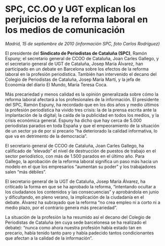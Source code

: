 # SPC, CC.OO y UGT explican los perjuicios de la reforma laboral en los medios de comunicación

*Madrid, 15 de septiembre de 2010 (información SPC, foto Carlos Rodríguez)*

El presidente del **Sindicato de Periodistas de Cataluña (SPC)**, Ramón Espuny; el secretario general de CCOO de Cataluña, Joan Carles Gallego, y el secretario general de UGT de Cataluña, Josep María Álvarez, han participado en un debate en Barcelona sobre los efectos de la reforma laboral en la profesión periodística. También han intervenido el decano del Colegio de Periodistas de Cataluña, Josep María Martí, y la jefa de Economía del diario El Mundo, María Teresa Coca.

Más precariedad y menos calidad es la opinión generalizada sobre cómo la reforma laboral afectará a los profesionales de la información. El presidente del SPC, Ramón Espuny, ha recordado que en los dos años y medio últimos la profesión periodística ha vivido tres crisis: la de la prensa escrita ante la implantación de la digital; la caída de la publicidad en todos los medios, y la crisis económica general. Espuny ha dicho que hay cerca de 5.000 periodistas parados en toda España y que el empeoramiento de la situación de un sector ya de por si precario “ha deteriorado la calidad informativa, lo que va en detrimento de la democracia”.

El secretario general de CCOO de Cataluña, Joan Carles Gallego, ha calificado de “elevado” el nivel de destrucción de puestos de trabajo en el sector periodístico, con más de 1.500 parados en el último año. Para Gallego, la aprobación de la reforma laboral significa un paso más hacia un modelo en el que los empresarios “aumentan su poder” y los trabajadores salen “más débiles”.

El secretario general de la UGT de Cataluña, Josep María Álvarez, ha criticado la forma en que se ha aprobado la reforma, “intentando ocultar a los ciudadanos los contenidos y las consecuencias” y aprobándola en junio y dificultando, en pleno verano, la implicación de la ciudadanía en el debate. Álvarez ha subrayado que la reforma “no crea empleo ni a corto ni a medio plazo, por el contrario genera más precariedad”.

La situación de la profesión la ha resumido así el decano del Colegio de Periodistas de Cataluña (en cuya sede barcelonesa se ha realizado el debate): “nunca como ahora nuestra profesión había estado tan en precario, había tenido tanto paro y había padecido tantos condicionantes que afectan a la calidad de la información”.
